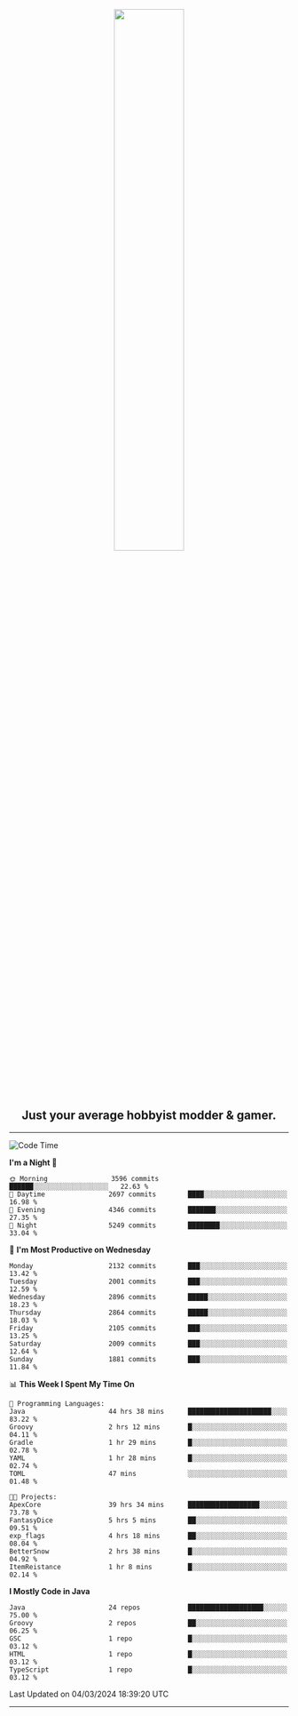 <div align="center">
  <a href="https://apexmodder.xyz/"><img width="50%" height="50%" src="https://i.imgur.com/pc4HkGz.png"></a>
</div>
<h2 align="center">Just your average hobbyist modder & gamer.</h2>

---

<!--START_SECTION:waka-->
![Code Time](http://img.shields.io/badge/Code%20Time-837%20hrs%2054%20mins-blue)

**I'm a Night 🦉** 

```text
🌞 Morning                3596 commits        ██████░░░░░░░░░░░░░░░░░░░   22.63 % 
🌆 Daytime                2697 commits        ████░░░░░░░░░░░░░░░░░░░░░   16.98 % 
🌃 Evening                4346 commits        ███████░░░░░░░░░░░░░░░░░░   27.35 % 
🌙 Night                  5249 commits        ████████░░░░░░░░░░░░░░░░░   33.04 % 
```
📅 **I'm Most Productive on Wednesday** 

```text
Monday                   2132 commits        ███░░░░░░░░░░░░░░░░░░░░░░   13.42 % 
Tuesday                  2001 commits        ███░░░░░░░░░░░░░░░░░░░░░░   12.59 % 
Wednesday                2896 commits        █████░░░░░░░░░░░░░░░░░░░░   18.23 % 
Thursday                 2864 commits        █████░░░░░░░░░░░░░░░░░░░░   18.03 % 
Friday                   2105 commits        ███░░░░░░░░░░░░░░░░░░░░░░   13.25 % 
Saturday                 2009 commits        ███░░░░░░░░░░░░░░░░░░░░░░   12.64 % 
Sunday                   1881 commits        ███░░░░░░░░░░░░░░░░░░░░░░   11.84 % 
```


📊 **This Week I Spent My Time On** 

```text
💬 Programming Languages: 
Java                     44 hrs 38 mins      █████████████████████░░░░   83.22 % 
Groovy                   2 hrs 12 mins       █░░░░░░░░░░░░░░░░░░░░░░░░   04.11 % 
Gradle                   1 hr 29 mins        █░░░░░░░░░░░░░░░░░░░░░░░░   02.78 % 
YAML                     1 hr 28 mins        █░░░░░░░░░░░░░░░░░░░░░░░░   02.74 % 
TOML                     47 mins             ░░░░░░░░░░░░░░░░░░░░░░░░░   01.48 % 

🐱‍💻 Projects: 
ApexCore                 39 hrs 34 mins      ██████████████████░░░░░░░   73.78 % 
FantasyDice              5 hrs 5 mins        ██░░░░░░░░░░░░░░░░░░░░░░░   09.51 % 
exp_flags                4 hrs 18 mins       ██░░░░░░░░░░░░░░░░░░░░░░░   08.04 % 
BetterSnow               2 hrs 38 mins       █░░░░░░░░░░░░░░░░░░░░░░░░   04.92 % 
ItemReistance            1 hr 8 mins         █░░░░░░░░░░░░░░░░░░░░░░░░   02.14 % 
```

**I Mostly Code in Java** 

```text
Java                     24 repos            ███████████████████░░░░░░   75.00 % 
Groovy                   2 repos             ██░░░░░░░░░░░░░░░░░░░░░░░   06.25 % 
GSC                      1 repo              █░░░░░░░░░░░░░░░░░░░░░░░░   03.12 % 
HTML                     1 repo              █░░░░░░░░░░░░░░░░░░░░░░░░   03.12 % 
TypeScript               1 repo              █░░░░░░░░░░░░░░░░░░░░░░░░   03.12 % 
```




 Last Updated on 04/03/2024 18:39:20 UTC
<!--END_SECTION:waka-->

---
